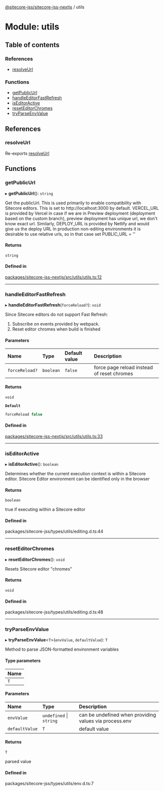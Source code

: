 [@sitecore-jss/sitecore-jss-nextjs](../README.md) / utils

# Module: utils

## Table of contents

### References

- [resolveUrl](utils.md#resolveurl)

### Functions

- [getPublicUrl](utils.md#getpublicurl)
- [handleEditorFastRefresh](utils.md#handleeditorfastrefresh)
- [isEditorActive](utils.md#iseditoractive)
- [resetEditorChromes](utils.md#reseteditorchromes)
- [tryParseEnvValue](utils.md#tryparseenvvalue)

## References

### resolveUrl

Re-exports [resolveUrl](undefined)

## Functions

### getPublicUrl

▸ **getPublicUrl**(): `string`

Get the publicUrl.
This is used primarily to enable compatibility with Sitecore editors.
This is set to http://localhost:3000 by default.
VERCEL_URL is provided by Vercel in case if we are in Preview deployment (deployment based on the custom branch),
preview deployment has unique url, we don't know exact url.
Similarly, DEPLOY_URL is provided by Netlify and would give us the deploy URL
In production non-editing environments it is desirable to use relative urls, so in that case set PUBLIC_URL = ''

#### Returns

`string`

#### Defined in

[packages/sitecore-jss-nextjs/src/utils/utils.ts:12](https://github.com/Sitecore/jss/blob/461b4ee2b/packages/sitecore-jss-nextjs/src/utils/utils.ts#L12)

___

### handleEditorFastRefresh

▸ **handleEditorFastRefresh**(`forceReload?`): `void`

Since Sitecore editors do not support Fast Refresh:
1. Subscribe on events provided by webpack.
2. Reset editor chromes when build is finished

#### Parameters

| Name | Type | Default value | Description |
| :------ | :------ | :------ | :------ |
| `forceReload?` | `boolean` | `false` | force page reload instead of reset chromes |

#### Returns

`void`

**`Default`**

```ts
forceReload false
```

#### Defined in

[packages/sitecore-jss-nextjs/src/utils/utils.ts:33](https://github.com/Sitecore/jss/blob/461b4ee2b/packages/sitecore-jss-nextjs/src/utils/utils.ts#L33)

___

### isEditorActive

▸ **isEditorActive**(): `boolean`

Determines whether the current execution context is within a Sitecore editor.
Sitecore Editor environment can be identified only in the browser

#### Returns

`boolean`

true if executing within a Sitecore editor

#### Defined in

packages/sitecore-jss/types/utils/editing.d.ts:44

___

### resetEditorChromes

▸ **resetEditorChromes**(): `void`

Resets Sitecore editor "chromes"

#### Returns

`void`

#### Defined in

packages/sitecore-jss/types/utils/editing.d.ts:48

___

### tryParseEnvValue

▸ **tryParseEnvValue**\<`T`\>(`envValue`, `defaultValue`): `T`

Method to parse JSON-formatted environment variables

#### Type parameters

| Name |
| :------ |
| `T` |

#### Parameters

| Name | Type | Description |
| :------ | :------ | :------ |
| `envValue` | `undefined` \| `string` | can be undefined when providing values via process.env |
| `defaultValue` | `T` | default value |

#### Returns

`T`

parsed value

#### Defined in

packages/sitecore-jss/types/utils/env.d.ts:7
